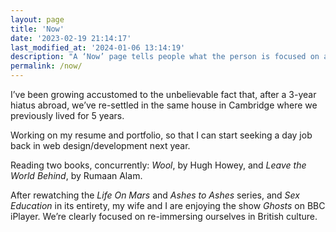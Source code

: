 ```yaml
---
layout: page
title: 'Now'
date: '2023-02-19 21:14:17'
last_modified_at: '2024-01-06 13:14:19'
description: "A ‘Now’ page tells people what the person is focused on at this point in their life. From an <a href='https://nownownow.com/about'>idea by Derek Sivers</a>."
permalink: /now/
---
```

I’ve been growing accustomed to the unbelievable fact that, after a 3-year hiatus abroad, we’ve re-settled in the same house in Cambridge where we previously lived for 5 years.

Working on my resume and portfolio, so that I can start seeking a day job back in web design/development next year.

Reading two books, concurrently: *Wool*, by Hugh Howey, and *Leave the World Behind*, by Rumaan Alam.

After rewatching the _Life On Mars_ and _Ashes to Ashes_ series, and *Sex Education* in its entirety, my wife and I are enjoying the show _Ghosts_ on BBC iPlayer. We’re clearly focused on re-immersing ourselves in British culture.